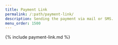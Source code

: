 ```yaml
---
title: Payment Link
permalink: /:path/payment-link/
description: Sending the payment via mail or SMS.
menu_order: 1500
---
```


{% include payment-link.md %}
